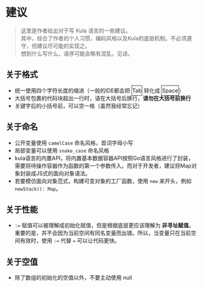 # 建议
> 这里是作者给出对于写 Kula 语言的一些建议。    
> 其中，综合了作者的个人习惯，编码风格以及Kula的底层机制。不必须遵守，但建议尽可能的实现之。    
> 想到什么写什么，语序可能会略有混乱，见谅。

## 关于格式
+ 统一使用四个字符长度的缩进（一般的IDE都会把 <span class="btn">Tab</span> 转化成 <span class="btn">Space</span>）
+ 大括号包裹的代码块超出一行时，请在大括号后换行，**请勿在大括号前换行**
+ 关键字后的小括号前，可以空一格（虽然我经常忘记）


## 关于命名
+ 公开变量使用 `camelCase` 命名风格，首词字母小写
+ 局部变量可以使用 `snake_case` 命名风格
+ kula语言的内置API，将内置基本数据容器API按照Go语言风格进行了封装，需要将待操作容器作为函数的第一个参数传入。而对于开发者，建议将Map对象封装成JS式的面向对象语法。
+ 若要模仿面向对象范式，构建可变对象的工厂函数，使用 `new` 来开头，例如 `newStack(): Map`。


## 关于性能
+ `:=` 赋值可以被理解成初始化赋值，但是根据底层更应该理解为 **非寻址赋值**。重要的是，并不会因为当前空间有同名变量而出错。所以，当变量只在当前空间有效时，使用 `:=` 代替 `=` 可以让代码更快。

## 关于空值
+ 除了数组的初始化的空值以外，不要主动使用 null


<style>
    .btn {
        border: 1px solid #333;
        padding: 4px 1px;
    }
</style>